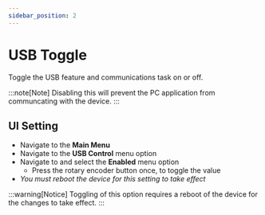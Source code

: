 ```yaml
---
sidebar_position: 2
---
```


# USB Toggle

Toggle the USB feature and communications task on or off.

:::note[Note]
Disabling this will prevent the PC application from communcating with the device.
:::


## UI Setting

- Navigate to the **Main Menu**
- Navigate to the **USB Control** menu option
- Navigate to and select the **Enabled** menu option
  - Press the rotary encoder button once, to toggle the value
- *You must reboot the device for this setting to take effect*

:::warning[Notice]
Toggling of this option requires a reboot of the device for the changes to take effect.
:::
